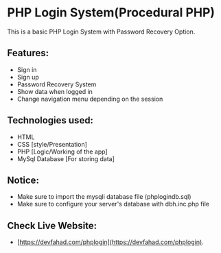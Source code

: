 # PHP Login System(Procedural PHP)
 This is a basic PHP Login System with Password Recovery Option.

## Features:
- Sign in
- Sign up
- Password Recovery System
- Show data when logged in
- Change navigation menu depending on the session

## Technologies used:
- HTML
- CSS [style/Presentation]
- PHP [Logic/Working of the app]
- MySql Database [For storing data]

## Notice:
- Make sure to import the mysqli database file (phplogindb.sql)
- Make sure to configure your server's database with dbh.inc.php file

## Check Live Website:
- [https://devfahad.com/phplogin](https://devfahad.com/phplogin).